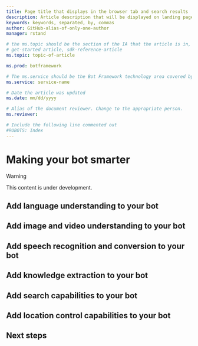 ```yaml
---
title: Page title that displays in the browser tab and search results | Microsoft Docs
description: Article description that will be displayed on landing pages and in most search results
keywords: keywords, separated, by, commas
author: GitHub-alias-of-only-one-author
manager: rstand

# the ms.topic should be the section of the IA that the article is in, with the suffix -article. Some examples:
# get-started article, sdk-reference-article
ms.topic: topic-of-article

ms.prod: botframework

# The ms.service should be the Bot Framework technology area covered by the article, e.g., Bot Builder, LUIS, Azure Bot Service
ms.service: service-name

# Date the article was updated
ms.date: mm/dd/yyyy

# Alias of the document reviewer. Change to the appropriate person.
ms.reviewer:

# Include the following line commented out
#ROBOTS: Index
---
```

# Making your bot smarter
> [!WARNING]
> This content is under development.

## Add language understanding to your bot

## Add image and video understanding to your bot

## Add speech recognition and conversion to your bot

## Add knowledge extraction to your bot

## Add search capabilities to your bot

## Add location control capabilities to your bot

## Next steps